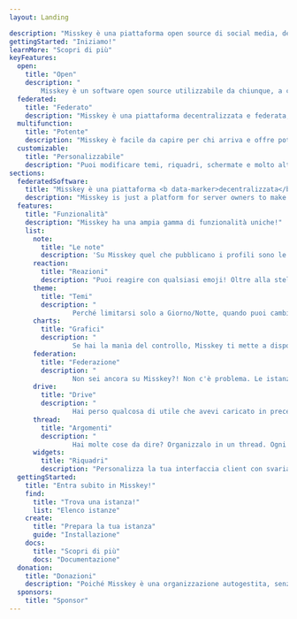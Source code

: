 ```yaml
---
layout: Landing

description: "Misskey è una piattaforma open source di social media, decentralizzata e per sempre free!"
gettingStarted: "Iniziamo!"
learnMore: "Scopri di più"
keyFeatures:
  open:
    title: "Open"
    description: "
		Misskey è un software open source utilizzabile da chiunque, a cui tutti possono contribuire."
  federated:
    title: "Federato"
    description: "Misskey è una piattaforma decentralizzata e federata, connette le comunità tramite diverse istanze."
  multifunction:
    title: "Potente"
    description: "Misskey è facile da capire per chi arriva e offre potenti funzionalità agli utenti più avanzati."
  customizable:
    title: "Personalizzabile"
    description: "Puoi modificare temi, riquadri, schermate e molto altro. L'interfaccia grafica si adatta alle tue esigenze!"
sections:
  federatedSoftware:
    title: "Misskey è una piattaforma <b data-marker>decentralizzata</b>."
    description: "Misskey is just a platform for server owners to make their own instances of Misskey, and they can all talk to each other! There's large instances for the masses, smaller ones for groups, fandoms, and subcultures, and even instances just for individuals and their friends. Want to have even more control? You can make your own instance on your server with relative ease, cutting ties from any large company who wants to spy on you and sell your data. Misskey is about community and sharing, not corporations and big tech. Have friends not on Misskey? No problem! Because Misskey is on the Fediverse (ActivityPub), you can interact with people on other platforms like Mastodon, PixelFed, PeerTube, and more!"
  features:
    title: "Funzionalità"
    description: "Misskey ha una ampia gamma di funzionalità uniche!"
    list:
      note:
        title: "Le note"
        description: 'Su Misskey quel che pubblicano i profili sono le NOTE. Riempi le conversazioni con: citazioni, emoji personalizzabili, animazioni dei testi, contenuti sensibili, immagini multiple, video, GIF, audio e altro!'
      reaction:
        title: "Reazioni"
        description: "Puoi reagire con qualsiasi emoji! Oltre alla stellina e il pollicione, esprimi come ti senti cliccando un solo bottone."
      theme:
        title: "Temi"
        description: "
				Perché limitarsi solo a Giorno/Notte, quando puoi cambiare qualsiasi colore? Tramite le funzioni intuitive di Misskey oggi puoi personalizzare l'interfaccia come desideri."
      charts:
        title: "Grafici"
        description: "
				Se hai la manìa del controllo, Misskey ti mette a disposizione grafici pontentissimi che permettono di monitorare, in tempo reale, come sta andando l'istanza."
      federation:
        title: "Federazione"
        description: "
				Non sei ancora su Misskey?! Non c'è problema. Le istanze Misskey parlano l'una con l'altra, oltre a Mastodon, Pixelfed, PeerTube, Soapbox e Pleroma. Puoi raggiungere le tue amicizie in tutto il Fediverso!"
      drive:
        title: "Drive"
        description: "
				Hai perso qualcosa di utile che avevi caricato in precedenza? Il Drive ti permette di gestire lo spazio disponibile per gli allegati, direttamente sul tuo profilo!"
      thread:
        title: "Argomenti"
        description: "
				Hai molte cose da dire? Organizzalo in un thread. Ogni Nota ti mette a disposizione 3000 caratteri (di solito). Le converazioni possono andare di lungo per ore!"
      widgets:
        title: "Riquadri"
        description: "Personalizza la tua interfaccia client con svariati riquadri pesonalizzabili, il calendario, le notifiche, l'orologio, le statistiche..."
  gettingStarted:
    title: "Entra subito in Misskey!"
    find:
      title: "Trova una istanza!"
      list: "Elenco istanze"
    create:
      title: "Prepara la tua istanza"
      guide: "Installazione"
    docs:
      title: "Scopri di più"
      docs: "Documentazione"
  donation:
    title: "Donazioni"
    description: "Poiché Misskey è una organizzazione autogestita, senza incassi, per sopravvivere, si affida alla vostra generosità. Dunque, considera l'opzione di una donazione per progredirne la qualità negli anni!"
  sponsors:
    title: "Sponsor"
---
```


<!--
<style>
	.ai {
		display: none;
	}
	.screenshot.desktop {
		content: url("/screenshot-desktop-en.png");
	}
	.screenshot.mobile {
		content: url("/screenshot-mobile-en.png");
	}
	.widgets {
		content: url("/top-features-widgets-en.png");
	}
</style>
-->

